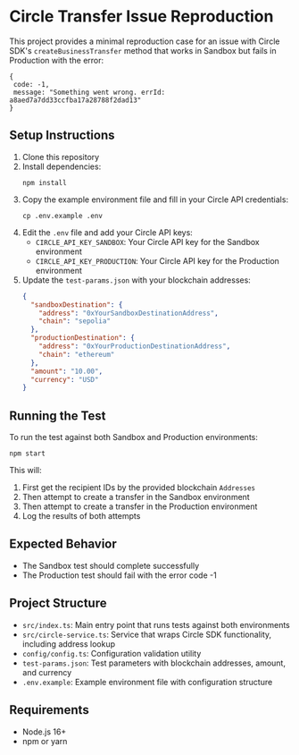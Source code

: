 # Circle Transfer Issue Reproduction

This project provides a minimal reproduction case for an issue with Circle SDK's `createBusinessTransfer` method that works in Sandbox but fails in Production with the error:

```
{
 code: -1,
 message: "Something went wrong. errId: a8aed7a7dd33ccfba17a28788f2dad13"
}
```

## Setup Instructions

1. Clone this repository
2. Install dependencies:
   ```
   npm install
   ```
3. Copy the example environment file and fill in your Circle API credentials:
   ```
   cp .env.example .env
   ```
4. Edit the `.env` file and add your Circle API keys:
   - `CIRCLE_API_KEY_SANDBOX`: Your Circle API key for the Sandbox environment
   - `CIRCLE_API_KEY_PRODUCTION`: Your Circle API key for the Production environment
5. Update the `test-params.json` with your blockchain addresses:
   ```json
   {
     "sandboxDestination": {
       "address": "0xYourSandboxDestinationAddress",
       "chain": "sepolia"
     },
     "productionDestination": {
       "address": "0xYourProductionDestinationAddress",
       "chain": "ethereum"
     },
     "amount": "10.00",
     "currency": "USD"
   }
   ```

## Running the Test

To run the test against both Sandbox and Production environments:

```
npm start
```

This will:
1. First get the recipient IDs by the provided blockchain `Addresses`
2. Then attempt to create a transfer in the Sandbox environment
3. Then attempt to create a transfer in the Production environment
4. Log the results of both attempts

## Expected Behavior

- The Sandbox test should complete successfully
- The Production test should fail with the error code -1

## Project Structure

- `src/index.ts`: Main entry point that runs tests against both environments
- `src/circle-service.ts`: Service that wraps Circle SDK functionality, including address lookup
- `config/config.ts`: Configuration validation utility
- `test-params.json`: Test parameters with blockchain addresses, amount, and currency
- `.env.example`: Example environment file with configuration structure

## Requirements

- Node.js 16+
- npm or yarn

